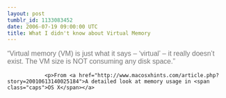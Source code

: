 ```yaml
---
layout: post
tumblr_id: 1133083452
date: 2006-07-19 09:00:00 UTC
title: What I didn't know about Virtual Memory
---
```


<p style="font-size:16px;color:#777;line-height:18px;font-family:arial,helvetica;">&#8220;Virtual memory (VM) is just what it says &#8211; &#8216;virtual&#8217; &#8211; it really doesn&#8217;t exist. The VM size is <span class="caps">NOT</span> consuming any disk space.&#8221;</p>


				<p>From <a href="http://www.macosxhints.com/article.php?story=20010613140025184">A detailed look at memory usage in <span class="caps">OS X</span></a>
